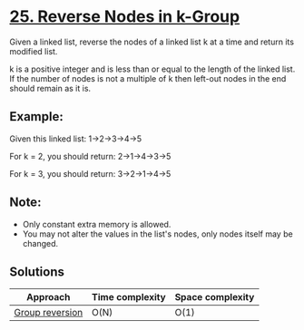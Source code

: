 # [25. Reverse Nodes in k-Group](https://leetcode.com/problems/reverse-nodes-in-k-group/)

Given a linked list, reverse the nodes of a linked list k at a time and return its modified list.

k is a positive integer and is less than or equal to the length of the linked list. If the number of nodes is not a multiple of k then left-out nodes in the end should remain as it is.

## Example:

Given this linked list: 1->2->3->4->5

For k = 2, you should return: 2->1->4->3->5

For k = 3, you should return: 3->2->1->4->5

## Note:

* Only constant extra memory is allowed.
* You may not alter the values in the list's nodes, only nodes itself may be changed.

## Solutions

|   Approach  | Time complexity | Space complexity |
|-------------|-----------------|------------------|
| [Group reversion](solution1.md) | O(N) | O(1) |